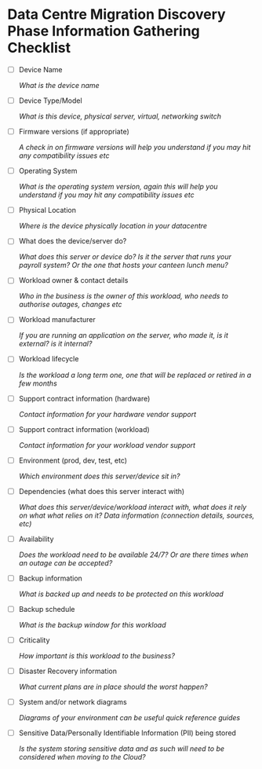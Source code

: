 # Data Centre Migration Discovery Phase Information Gathering Checklist

- [ ] Device Name

    _What is the device name_

- [ ] Device Type/Model

    _What is this device, physical server, virtual, networking switch_

- [ ] Firmware versions (if appropriate)

    _A check in on firmware versions will help you understand if you may hit any compatibility issues etc_

- [ ] Operating System

    _What is the operating system version, again this will help you understand if you may hit any compatibility issues etc_

- [ ] Physical Location

    _Where is the device physically location in your datacentre_

- [ ] What does the device/server do?

    _What does this server or device do? Is it the server that runs your payroll system? Or the one that hosts your canteen lunch menu?_

- [ ] Workload owner & contact details

    _Who in the business is the owner of this workload, who needs to authorise outages, changes etc_
- [ ] Workload manufacturer

    _If you are running an application on the server, who made it, is it external? is it internal?_
- [ ] Workload lifecycle

    _Is the workload a long term one, one that will be replaced or retired in a few months_

- [ ] Support contract information (hardware)

    _Contact information for your hardware vendor support_

- [ ] Support contract information (workload)

    _Contact information for your workload vendor support_

- [ ] Environment (prod, dev, test, etc)

    _Which environment does this server/device sit in?_

- [ ] Dependencies (what does this server interact with)

    _What does this server/device/workload interact with, what does it rely on what what relies on it? Data information (connection details, sources, etc)_

- [ ] Availability

    _Does the workload need to be available 24/7? Or are there times when an outage can be accepted?_

- [ ] Backup information

    _What is backed up and needs to be protected on this workload_

- [ ] Backup schedule

    _What is the backup window for this workload_

- [ ] Criticality

    _How important is this workload to the business?_

- [ ] Disaster Recovery information

    _What current plans are in place should the worst happen?_

- [ ] System and/or network diagrams

    _Diagrams of your environment can be useful quick reference guides_

- [ ] Sensitive Data/Personally Identifiable Information (PII) being stored

    _Is the system storing sensitive data and as such will need to be considered when moving to the Cloud?_
